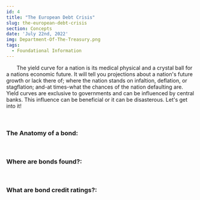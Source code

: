 ```yaml
---
id: 4
title: "The European Debt Crisis"
slug: the-european-debt-crisis
section: Concepts
date: 'July 22nd, 2022'
img: Department-Of-The-Treasury.png
tags:
  - Foundational Information
---
```


<!-- fix img and tags later-->

<p>&nbsp;&nbsp;&nbsp;&nbsp;&nbsp;&nbsp; The yield curve for a nation is its medical physical and a crystal ball for a nations economic future. It will tell you projections about a nation's future growth or lack there of; where the nation stands on infaltion, deflation, or stagflation; and-at times-what the chances of the nation defaulting are. Yield curves are exclusive to governments and can be influenced by central banks. This influence can be beneficial or it can be disasterous. Let's get into it!</p>

<!--more-->

<br>

### The Anatomy of a bond:

<br>

### Where are bonds found?:

<br>

### What are bond credit ratings?:
